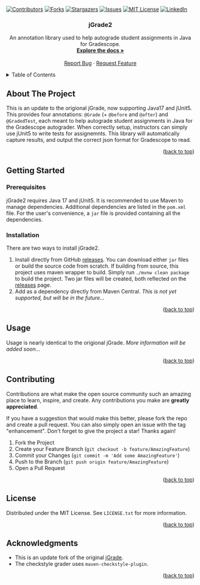 <a name="readme-top"></a>

<!-- PROJECT SHIELDS -->
<!--
*** I'm using markdown "reference style" links for readability.
*** Reference links are enclosed in brackets [ ] instead of parentheses ( ).
*** See the bottom of this document for the declaration of the reference variables
*** for contributors-url, forks-url, etc. This is an optional, concise syntax you may use.
*** https://www.markdownguide.org/basic-syntax/#reference-style-links
-->
[![Contributors][contributors-shield]][contributors-url]
[![Forks][forks-shield]][forks-url]
[![Stargazers][stars-shield]][stars-url]
[![Issues][issues-shield]][issues-url]
[![MIT License][license-shield]][license-url]
[![LinkedIn][linkedin-shield]][linkedin-url]

<!-- Project Overview -->

<h3 align="center">jGrade2</h3>

  <p align="center">
    An annotation library used to help autograde student assignments in Java for Gradescope.
    <br />
    <a href="https://dscpsyl.github.io/jgrade2/javadoc/"><strong>Explore the docs »</strong></a>
    <br />
    <br />
    <a href="https://github.com/dscpsyl/jgrade2/issues">Report Bug</a>
    ·
    <a href="https://github.com/dscpsyl/jgrade2/issues">Request Feature</a>
  </p>
</div>



<!-- TABLE OF CONTENTS -->
<details>
  <summary>Table of Contents</summary>
  <ol>
    <li>
      <a href="#about-the-project">About The Project</a>
    </li>
    <li>
      <a href="#getting-started">Getting Started</a>
      <ul>
        <li><a href="#prerequisites">Prerequisites</a></li>
        <li><a href="#installation">Installation</a></li>
      </ul>
    </li>
    <li><a href="#usage">Usage</a></li>
    <li><a href="#contributing">Contributing</a></li>
    <li><a href="#license">License</a></li>
    <li><a href="#acknowledgments">Acknowledgments</a></li>
  </ol>
</details>



<!-- ABOUT THE PROJECT -->
## About The Project

This is an update to the origional jGrade, now supporting Java17 and jUnit5. This provides four 
annotations: `@Grade` (+ `@before` and `@after`) and `@GradedTest`, each meant to help autograde 
student assignments in Java for the Gradescope autograder. When correctly setup, instructors can 
simply use jUnit5 to write tests for assignemnts. This library will automatically capture results, 
and output the correct json format for Gradescope to read.

<p align="right">(<a href="#readme-top">back to top</a>)</p>



<!--! GETTING STARTED -->
## Getting Started

### Prerequisites

jGrade2 requires Java 17 and jUnit5. It is recommended to use Maven to manage dependencies. Additional 
dependencies are listed in the `pom.xml` file. For the user's convenience, a `jar` file is provided
containing all the dependencies.

### Installation

There are two ways to install jGrade2.

1. Install directly from GitHub [releases](https://github.com/dscpsyl/jgrade2/releases). You can download
   either `jar` files or build the source code from scratch. If building from source, this project uses
   maven wrapper to build. Simply run `./mvnw clean package` to build the project. Two jar files will be
   created, both reflected on the [releases](https://github.com/dscpsyl/jgrade2/releases) page.
2. Add as a dependency directly from Maven Central. *This is not yet supported, but will be in the future...*

<p align="right">(<a href="#readme-top">back to top</a>)</p>



<!--! USAGE EXAMPLES -->
## Usage

Usage is nearly identical to the origional jGrade. *More information will be added soon...*

<p align="right">(<a href="#readme-top">back to top</a>)</p>


<!-- CONTRIBUTING -->
## Contributing

Contributions are what make the open source community such an amazing place to learn, inspire, and create. Any contributions you make are **greatly appreciated**.

If you have a suggestion that would make this better, please fork the repo and create a pull request. You can also simply open an issue with the tag "enhancement".
Don't forget to give the project a star! Thanks again!

1. Fork the Project
2. Create your Feature Branch (`git checkout -b feature/AmazingFeature`)
3. Commit your Changes (`git commit -m 'Add some AmazingFeature'`)
4. Push to the Branch (`git push origin feature/AmazingFeature`)
5. Open a Pull Request

<p align="right">(<a href="#readme-top">back to top</a>)</p>



<!-- LICENSE -->
## License

Distributed under the MIT License. See `LICENSE.txt` for more information.

<p align="right">(<a href="#readme-top">back to top</a>)</p>



<!-- ACKNOWLEDGMENTS -->
## Acknowledgments

* This is an update fork of the original [jGrade](https://github.com/tkutcher/jgrade).
* The checkstyle grader uses `maven-checkstyle-plugin`.

<p align="right">(<a href="#readme-top">back to top</a>)</p>



<!-- MARKDOWN LINKS & IMAGES -->
<!-- https://www.markdownguide.org/basic-syntax/#reference-style-links -->
[contributors-shield]: https://img.shields.io/github/contributors/dscpsyl/jgrade2.svg?style=for-the-badge
[contributors-url]: https://github.com/dscpsyl/jgrade2/graphs/contributors
[forks-shield]: https://img.shields.io/github/forks/dscpsyl/jgrade2.svg?style=for-the-badge
[forks-url]: https://github.com/dscpsyl/jgrade2/network/members
[stars-shield]: https://img.shields.io/github/stars/dscpsyl/jgrade2.svg?style=for-the-badge
[stars-url]: https://github.com/dscpsyl/jgrade2/stargazers
[issues-shield]: https://img.shields.io/github/issues/dscpsyl/jgrade2.svg?style=for-the-badge
[issues-url]: https://github.com/dscpsyl/jgrade2/issues
[license-shield]: https://img.shields.io/github/license/dscpsyl/jgrade2.svg?style=for-the-badge
[license-url]: https://github.com/dscpsyl/jgrade2/blob/master/LICENSE.txt
[linkedin-shield]: https://img.shields.io/badge/-LinkedIn-black.svg?style=for-the-badge&logo=linkedin&colorB=555
[linkedin-url]: https://www.linkedin.com/in/davidjsim/
